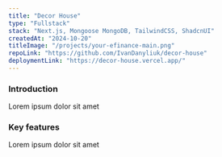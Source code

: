 ```yaml
---
title: "Decor House"
type: "Fullstack"
stack: "Next.js, Mongoose MongoDB, TailwindCSS, ShadcnUI"
createdAt: "2024-10-20"
titleImage: "/projects/your-efinance-main.png"
repoLink: "https://github.com/IvanDanyliuk/decor-house"
deploymentLink: "https://decor-house.vercel.app/"
---
```


### Introduction
Lorem ipsum dolor sit amet

### Key features
Lorem ipsum dolor sit amet